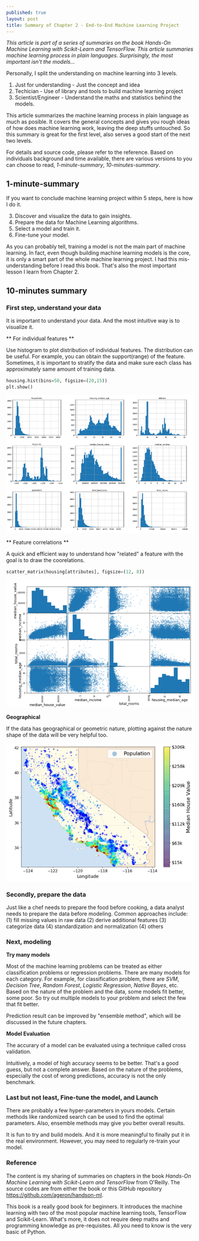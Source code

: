 ```yaml
---
published: true
layout: post
title: Summary of Chapter 2 - End-to-End Machine Learning Project
---
```


*This article is part of a series of summaries on the book Hands-On Machine Learning with Scikit-Learn and TensorFlow. This article summaries machine learning process in plain languages. Surprisingly, the most important isn't the models...*

Personally, I split the understanding on machine learning into 3 levels.  
1. Just for understanding - Just the concept and idea
2. Techician - Use of library and tools to build machine learning project
3. Scientist/Engineer - Understand the maths and statistics behind the models.

This article summarizes the machine learning process in plain language as much as posible. It covers the general concepts and gives you rough ideas of how does machine learning work, leaving the deep stuffs untouched. So this summary is great for the first level, also serves a good start of the next two levels.

For details and source code, please refer to the reference. Based on individuals background and time available, there are various versions to you can choose to read, *1-minute-summary*, *10-minutes-summary*. 

## 1-minute-summary

If you want to conclude machine learning project within 5 steps, here is how I do it.

3. Discover and visualize the data to gain insights.
4. Prepare the data for Machine Learning algorithms.
5. Select a model and train it.
6. Fine-tune your model.

As you can probably tell, training a model is not the main part of machine learning. In fact, even though building machine learning models is the core, it is only a smart part of the whole machine learning project. I had this mis-understanding before I read this book. That's also the most important lesson I learn from Chapter 2.

## 10-minutes summary

### First step, understand your data
It is important to understand your data. And the most intuitive way is to visualize it.

** For individual features **

Use histogram to plot distribution of individual features. The distribution can be useful. For example, you can obtain the support(range) of the feature. Sometimes, it is important to stratify the data and make sure each class has approximately same amount of training data. 

```python
housing.hist(bins=50, figsize=(20,15))
plt.show()
```

![Histogram](/images/hist.PNG "Histogram")

** Feature correlations **

A quick and efficient way to understand how "related" a feature with the goal is to draw the coorelations. 

```python
scatter_matrix(housing[attributes], figsize=(12, 8))
```

![Correlation](/images/correlation.PNG "Correlation")

**Geographical**

If the data has geographical or geometric nature, plotting against the nature shape of the data will be very helpful too. 

![Geographical](/images/geographical.PNG "Geographical")

### Secondly, prepare the data

Just like a chef needs to prepare the food before cooking, a data analyst needs to prepare the data before modeling. Common approaches include:
(1) fill missing values in raw data
(2) derive additional features
(3) categorize data
(4) standardization and normalization
(4) others


### Next, modeling

**Try many models**

Most of the machine learning problems can be treated as either classification problems or regression problems. 
There are many models for each category. For example, for classification problem, there are *SVM*, *Decision Tree*, *Random Forest*, *Logistic Regression*, *Native Bayes*, etc. Based on the nature of the problem and the data, some models fit better, some poor. So try out multiple models to your problem and select the few that fit better.

Prediction result can be improved by "ensemble method", which will be discussed in the future chapters.

**Model Evaluation**

The accurary of a model can be evaluated using a technique called cross validation.

Intuitively, a model of high accuracy seems to be better. That's a good guess, but not a complete answer. Based on the nature of the problems, especially the cost of wrong predictions, accuracy is not the only benchmark.


### Last but not least, Fine-tune the model, and Launch

There are probably a few hyper-parameters in yours models. Certain methods like randomized search can be used to find the optimal parameters. Also, ensemble methods may give you better overall results.

It is fun to try and build models. And it is more meaningful to finally put it in the real environment. However, you may need to regularly re-train your model.

### Reference

The content is my sharing of summaries on chapters in the book *Hands-On Machine Learning with Scikit-Learn and TensorFlow* from O'Reilly. The source codes are from either the book or this GitHub repository https://github.com/ageron/handson-ml.

This book is a really good book for beginners. It introduces the machine learning with two of the most popular machine learning tools, TensorFlow and Scikit-Learn. What's more, it does not require deep maths and programming knowledge as pre-requisites. All you need to know is the very basic of Python.
